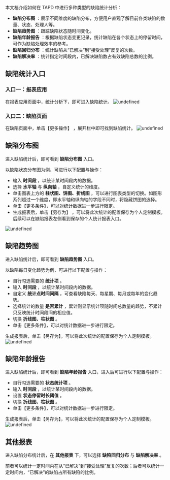 本文档介绍如何在 TAPD 中进行多种类型的缺陷统计分析：

- **缺陷分布图** ：展示不同维度的缺陷分布，方便用户直观了解目前各类缺陷的数量、状态、处理人等。
- **缺陷趋势图** ：跟踪缺陷状态随时间变化。
- **缺陷年龄报告** ：根据缺陷状态变更记录，统计缺陷在各个状态上的停留时间，可作为缺陷处理效率的参考。
- **缺陷回归分布** ：统计缺陷从“已解决”到“接受处理”反复的次数。
- **缺陷解决率** ：统计指定时间段内，已解决缺陷数占有效缺陷总数的比例。

  

## 缺陷统计入口

### 入口一：报表应用

在报表应用页面中，统计分析下，即可进入缺陷统计。
![undefined](https://main.qcloudimg.com/raw/231f8c7ba6df950c4261f497b857f9fc.png)

### 入口二：缺陷页面

在缺陷页面中，单击【更多操作】 ，展开栏中即可找到缺陷统计。
![undefined](https://main.qcloudimg.com/raw/57f449b597b34d73aabbc74df6b25ab9.png)

## 缺陷分布图

进入缺陷统计后，即可看到 **缺陷分布图** 入口。

以缺陷状态分布图为例，可进行以下配置与操作：
- 输入 **时间段** ，以统计某时间段内的数据。
- 选择 **水平轴** 与 **纵向轴** ，自定义统计的维度。
- 单击图表上方的 **柱状图、饼图、折线图** ，可以进行图表类型的切换。如图形系列超过一个维度，即水平轴和纵向轴的字段不同时，将隐藏饼图的选择。
- 单击【更多条件】，可以对统计数据进一步进行限定。
- 生成报表后，单击【另存为】 ，可以将此次统计的配置保存为个人定制模板。后续可以在缺陷报表左侧看到保存的个人统计报表入口。

![undefined](https://main.qcloudimg.com/raw/146efa35dd31438ab8004cbf54056690.png)

## 缺陷趋势图

进入缺陷统计后，即可看到 **缺陷趋势图** 入口。

以缺陷每日变化趋势为例，可进行以下配置与操作：

- 自行勾选需要的 **统计项** 。
- 输入 **时间段** ，以统计某时间段内的数据。
- 自定义 **统计点时间间隔** ，可查看缺陷每天、每星期、每月或每年的变化趋势。
- 选择统计的数量 **是否累计** ，累计则显示统计项随时间总数量的趋势，不累计只反映统计时间段间的相应值。
- 切换 **折线图、柱状图** 。
- 单击【更多条件】，可以对统计数据进一步进行限定。

生成报表后，单击【另存为】，可以将此次统计的配置保存为个人定制模板。
![undefined](https://main.qcloudimg.com/raw/51a8a90bd0382252028612c555ee0c2c.png)

## 缺陷年龄报告

进入缺陷统计后，即可看到 **缺陷年龄报告** 入口，进入后可进行以下配置与操作：

- 自行勾选需要的 **状态统计项** 。
- 输入 **时间段** ，以统计某时间段内的数据。
- 设置 **状态停留时长阈值** 。
- 切换 **折线图、柱状图** 。
- 单击【更多条件】，可以对统计数据进一步进行限定。

生成报表后，单击【另存为】，可以将此次统计的配置保存为个人定制模板。
![undefined](https://main.qcloudimg.com/raw/baa93d73b00372e32afc926cacf5e167.png)

## 其他报表

进入缺陷分布统计后，在 **其他报表** 下，可以选择 **缺陷回归分布** 与 **缺陷解决率** 。

前者可以统计一定时间内在从“已解决”到“接受处理”反复的次数；后者可以统计一定时间内，“已解决”的缺陷占所有缺陷的比例。
